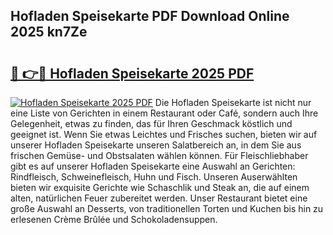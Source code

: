 ## Hofladen Speisekarte PDF Download Online 2025 kn7Ze

# <h2><a href="http://gc8w14h.nevu.top/?p=Hofladen+Speisekarte">🔗 👉🔴 Hofladen Speisekarte 2025 PDF</a></h2>

[![Hofladen Speisekarte 2025 PDF](https://i.imgur.com/dBaPXMq.png)](http://gc8w14h.nevu.top/?p=Hofladen+Speisekarte)
Die Hofladen Speisekarte ist nicht nur eine Liste von Gerichten in einem Restaurant oder Café, sondern auch Ihre Gelegenheit, etwas zu finden, das für Ihren Geschmack köstlich und geeignet ist. Wenn Sie etwas Leichtes und Frisches suchen, bieten wir auf unserer Hofladen Speisekarte unseren Salatbereich an, in dem Sie aus frischen Gemüse- und Obstsalaten wählen können. Für Fleischliebhaber gibt es auf unserer Hofladen Speisekarte eine Auswahl an Gerichten: Rindfleisch, Schweinefleisch, Huhn und Fisch. Unseren Auserwählten bieten wir exquisite Gerichte wie Schaschlik und Steak an, die auf einem alten, natürlichen Feuer zubereitet werden. Unser Restaurant bietet eine große Auswahl an Desserts, von traditionellen Torten und Kuchen bis hin zu erlesenen Crème Brûlée und Schokoladensuppen.
